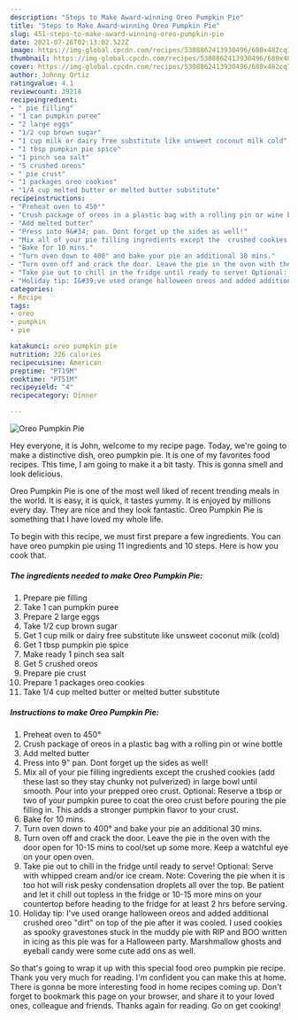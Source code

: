 ```yaml
---
description: "Steps to Make Award-winning Oreo Pumpkin Pie"
title: "Steps to Make Award-winning Oreo Pumpkin Pie"
slug: 451-steps-to-make-award-winning-oreo-pumpkin-pie
date: 2021-07-26T02:13:02.522Z
image: https://img-global.cpcdn.com/recipes/5308862413930496/680x482cq70/oreo-pumpkin-pie-recipe-main-photo.jpg
thumbnail: https://img-global.cpcdn.com/recipes/5308862413930496/680x482cq70/oreo-pumpkin-pie-recipe-main-photo.jpg
cover: https://img-global.cpcdn.com/recipes/5308862413930496/680x482cq70/oreo-pumpkin-pie-recipe-main-photo.jpg
author: Johnny Ortiz
ratingvalue: 4.1
reviewcount: 39218
recipeingredient:
- " pie filling"
- "1 can pumpkin puree"
- "2 large eggs"
- "1/2 cup brown sugar"
- "1 cup milk or dairy free substitute like unsweet coconut milk cold"
- "1 tbsp pumpkin pie spice"
- "1 pinch sea salt"
- "5 crushed oreos"
- " pie crust"
- "1 packages oreo cookies"
- "1/4 cup melted butter or melted butter substitute"
recipeinstructions:
- "Preheat oven to 450°"
- "Crush package of oreos in a plastic bag with a rolling pin or wine bottle"
- "Add melted butter"
- "Press into 9&#34; pan. Dont forget up the sides as well!"
- "Mix all of your pie filling ingredients except the  crushed cookies (add these last so they stay chunky not pulverized) in large bowl until smooth. Pour into your prepped oreo crust. Optional: Reserve a tbsp or two of your pumpkin puree to coat the oreo crust before pouring the pie filling in. This adds a stronger pumpkin flavor to your crust."
- "Bake for 10 mins."
- "Turn oven down to 400° and bake your pie an additional 30 mins."
- "Turn oven off and crack the door. Leave the pie in the oven with the door open for 10-15 mins to cool/set up some more. Keep a watchful eye on your open oven."
- "Take pie out to chill in the fridge until ready to serve! Optional: Serve with whipped cream and/or ice cream. Note: Covering the pie when it is too hot will risk pesky condensation droplets all over the top. Be patient and let it chill out topless in the fridge or 10-15 more mins on your countertop before heading to the fridge for at least 2 hrs before serving."
- "Holiday tip: I&#39;ve used orange halloween oreos and added additional crushed oreo &#34;dirt&#34; on top of the pie after it was cooled. I used cookies as spooky gravestones stuck in the muddy pie with RIP and BOO written in icing as this pie was for a Halloween party. Marshmallow ghosts and eyeball candy were some cute add ons as well."
categories:
- Recipe
tags:
- oreo
- pumpkin
- pie

katakunci: oreo pumpkin pie 
nutrition: 226 calories
recipecuisine: American
preptime: "PT19M"
cooktime: "PT51M"
recipeyield: "4"
recipecategory: Dinner

---
```



![Oreo Pumpkin Pie](https://img-global.cpcdn.com/recipes/5308862413930496/680x482cq70/oreo-pumpkin-pie-recipe-main-photo.jpg)

Hey everyone, it is John, welcome to my recipe page. Today, we're going to make a distinctive dish, oreo pumpkin pie. It is one of my favorites food recipes. This time, I am going to make it a bit tasty. This is gonna smell and look delicious.

Oreo Pumpkin Pie is one of the most well liked of recent trending meals in the world. It is easy, it is quick, it tastes yummy. It is enjoyed by millions every day. They are nice and they look fantastic. Oreo Pumpkin Pie is something that I have loved my whole life.




To begin with this recipe, we must first prepare a few ingredients. You can have oreo pumpkin pie using 11 ingredients and 10 steps. Here is how you cook that.

<!--inarticleads1-->

##### The ingredients needed to make Oreo Pumpkin Pie:

1. Prepare  pie filling
1. Take 1 can pumpkin puree
1. Prepare 2 large eggs
1. Take 1/2 cup brown sugar
1. Get 1 cup milk or dairy free substitute like unsweet coconut milk (cold)
1. Get 1 tbsp pumpkin pie spice
1. Make ready 1 pinch sea salt
1. Get 5 crushed oreos
1. Prepare  pie crust
1. Prepare 1 packages oreo cookies
1. Take 1/4 cup melted butter or melted butter substitute




<!--inarticleads2-->

##### Instructions to make Oreo Pumpkin Pie:

1. Preheat oven to 450°
1. Crush package of oreos in a plastic bag with a rolling pin or wine bottle
1. Add melted butter
1. Press into 9&#34; pan. Dont forget up the sides as well!
1. Mix all of your pie filling ingredients except the  crushed cookies (add these last so they stay chunky not pulverized) in large bowl until smooth. Pour into your prepped oreo crust. Optional: Reserve a tbsp or two of your pumpkin puree to coat the oreo crust before pouring the pie filling in. This adds a stronger pumpkin flavor to your crust.
1. Bake for 10 mins.
1. Turn oven down to 400° and bake your pie an additional 30 mins.
1. Turn oven off and crack the door. Leave the pie in the oven with the door open for 10-15 mins to cool/set up some more. Keep a watchful eye on your open oven.
1. Take pie out to chill in the fridge until ready to serve! Optional: Serve with whipped cream and/or ice cream. Note: Covering the pie when it is too hot will risk pesky condensation droplets all over the top. Be patient and let it chill out topless in the fridge or 10-15 more mins on your countertop before heading to the fridge for at least 2 hrs before serving.
1. Holiday tip: I&#39;ve used orange halloween oreos and added additional crushed oreo &#34;dirt&#34; on top of the pie after it was cooled. I used cookies as spooky gravestones stuck in the muddy pie with RIP and BOO written in icing as this pie was for a Halloween party. Marshmallow ghosts and eyeball candy were some cute add ons as well.




So that's going to wrap it up with this special food oreo pumpkin pie recipe. Thank you very much for reading. I'm confident you can make this at home. There is gonna be more interesting food in home recipes coming up. Don't forget to bookmark this page on your browser, and share it to your loved ones, colleague and friends. Thanks again for reading. Go on get cooking!
